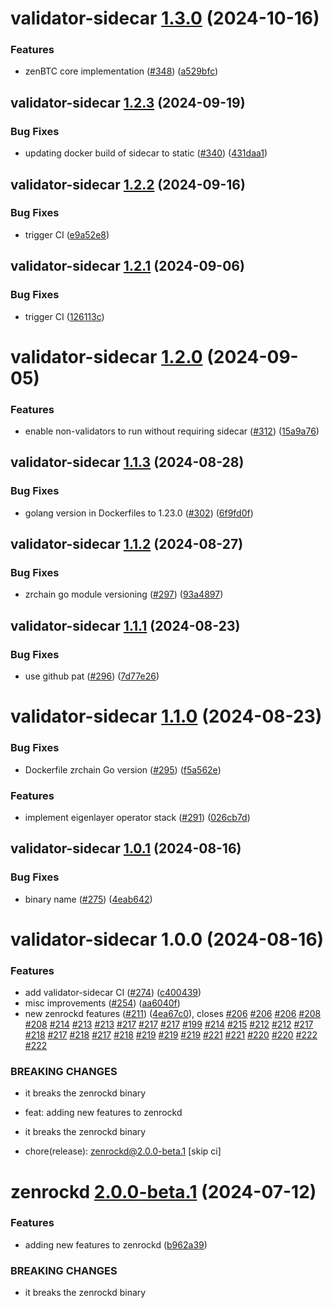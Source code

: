 # validator-sidecar [1.3.0](https://github.com/zenrocklabs/zenrock/compare/validator-sidecar@1.2.3...validator-sidecar@1.3.0) (2024-10-16)



### Features

* zenBTC core implementation ([#348](https://github.com/zenrocklabs/zenrock/issues/348)) ([a529bfc](https://github.com/zenrocklabs/zenrock/commit/a529bfc4080c7a93a2f243ece3d6feee8d8a09ac))

## validator-sidecar [1.2.3](https://github.com/zenrocklabs/zenrock/compare/validator-sidecar@1.2.2...validator-sidecar@1.2.3) (2024-09-19)


### Bug Fixes

* updating docker build of sidecar to static ([#340](https://github.com/zenrocklabs/zenrock/issues/340)) ([431daa1](https://github.com/zenrocklabs/zenrock/commit/431daa1ed74110941c01a01052dba9a929ecab77))

## validator-sidecar [1.2.2](https://github.com/zenrocklabs/zenrock/compare/validator-sidecar@1.2.1...validator-sidecar@1.2.2) (2024-09-16)


### Bug Fixes

* trigger CI ([e9a52e8](https://github.com/zenrocklabs/zenrock/commit/e9a52e8f010decd68ef60a66fb7e1f531cce3487))

## validator-sidecar [1.2.1](https://github.com/zenrocklabs/zenrock/compare/validator-sidecar@1.2.0...validator-sidecar@1.2.1) (2024-09-06)


### Bug Fixes

* trigger CI ([126113c](https://github.com/zenrocklabs/zenrock/commit/126113c85d36f5657b480b2cad1d8c92ddfe8006))

# validator-sidecar [1.2.0](https://github.com/zenrocklabs/zenrock/compare/validator-sidecar@1.1.3...validator-sidecar@1.2.0) (2024-09-05)


### Features

* enable non-validators to run without requiring sidecar ([#312](https://github.com/zenrocklabs/zenrock/issues/312)) ([15a9a76](https://github.com/zenrocklabs/zenrock/commit/15a9a76e6e9d9564f92acf0c7453c4b724df7444))

## validator-sidecar [1.1.3](https://github.com/zenrocklabs/zenrock/compare/validator-sidecar@1.1.2...validator-sidecar@1.1.3) (2024-08-28)


### Bug Fixes

* golang version in Dockerfiles to 1.23.0 ([#302](https://github.com/zenrocklabs/zenrock/issues/302)) ([6f9fd0f](https://github.com/zenrocklabs/zenrock/commit/6f9fd0fc8916a88bb6aa3c45f6ee1a9d7b35c7d2))

## validator-sidecar [1.1.2](https://github.com/zenrocklabs/zenrock/compare/validator-sidecar@1.1.1...validator-sidecar@1.1.2) (2024-08-27)


### Bug Fixes

* zrchain go module versioning ([#297](https://github.com/zenrocklabs/zenrock/issues/297)) ([93a4897](https://github.com/zenrocklabs/zenrock/commit/93a48977fcb8105dac1b939535609a6e07cb3551))

## validator-sidecar [1.1.1](https://github.com/zenrocklabs/zenrock/compare/validator-sidecar@1.1.0...validator-sidecar@1.1.1) (2024-08-23)


### Bug Fixes

* use github pat ([#296](https://github.com/zenrocklabs/zenrock/issues/296)) ([7d77e26](https://github.com/zenrocklabs/zenrock/commit/7d77e26bd710a781181043b16cf69c7d0da27a2c))

# validator-sidecar [1.1.0](https://github.com/zenrocklabs/zenrock/compare/validator-sidecar@1.0.1...validator-sidecar@1.1.0) (2024-08-23)


### Bug Fixes

* Dockerfile zrchain Go version ([#295](https://github.com/zenrocklabs/zenrock/issues/295)) ([f5a562e](https://github.com/zenrocklabs/zenrock/commit/f5a562eb2f3249b4630fbc71c03c552d95e9979f))


### Features

* implement eigenlayer operator stack ([#291](https://github.com/zenrocklabs/zenrock/issues/291)) ([026cb7d](https://github.com/zenrocklabs/zenrock/commit/026cb7dcd4606730ae63e384ad765e56b73693ef))

## validator-sidecar [1.0.1](https://github.com/zenrocklabs/zenrock/compare/validator-sidecar@1.0.0...validator-sidecar@1.0.1) (2024-08-16)


### Bug Fixes

* binary name ([#275](https://github.com/zenrocklabs/zenrock/issues/275)) ([4eab642](https://github.com/zenrocklabs/zenrock/commit/4eab6423d62c41271711e165f3005cf9757f66b3))

# validator-sidecar 1.0.0 (2024-08-16)


### Features

* add validator-sidecar CI ([#274](https://github.com/zenrocklabs/zenrock/issues/274)) ([c400439](https://github.com/zenrocklabs/zenrock/commit/c400439c4bd30907b22fd0567fdb49a5a3872929))
* misc improvements ([#254](https://github.com/zenrocklabs/zenrock/issues/254)) ([aa6040f](https://github.com/zenrocklabs/zenrock/commit/aa6040febf29ee62c3e36e5af2e585cc570678bf))
* new zenrockd features ([#211](https://github.com/zenrocklabs/zenrock/issues/211)) ([4ea67c0](https://github.com/zenrocklabs/zenrock/commit/4ea67c08ef29309f8f18657cf89d60c6ad1c8728)), closes [#206](https://github.com/zenrocklabs/zenrock/issues/206) [#206](https://github.com/zenrocklabs/zenrock/issues/206) [#206](https://github.com/zenrocklabs/zenrock/issues/206) [#208](https://github.com/zenrocklabs/zenrock/issues/208) [#208](https://github.com/zenrocklabs/zenrock/issues/208) [#214](https://github.com/zenrocklabs/zenrock/issues/214) [#213](https://github.com/zenrocklabs/zenrock/issues/213) [#213](https://github.com/zenrocklabs/zenrock/issues/213) [#217](https://github.com/zenrocklabs/zenrock/issues/217) [#217](https://github.com/zenrocklabs/zenrock/issues/217) [#217](https://github.com/zenrocklabs/zenrock/issues/217) [#199](https://github.com/zenrocklabs/zenrock/issues/199) [#214](https://github.com/zenrocklabs/zenrock/issues/214) [#215](https://github.com/zenrocklabs/zenrock/issues/215) [#212](https://github.com/zenrocklabs/zenrock/issues/212) [#212](https://github.com/zenrocklabs/zenrock/issues/212) [#217](https://github.com/zenrocklabs/zenrock/issues/217) [#218](https://github.com/zenrocklabs/zenrock/issues/218) [#217](https://github.com/zenrocklabs/zenrock/issues/217) [#218](https://github.com/zenrocklabs/zenrock/issues/218) [#217](https://github.com/zenrocklabs/zenrock/issues/217) [#218](https://github.com/zenrocklabs/zenrock/issues/218) [#219](https://github.com/zenrocklabs/zenrock/issues/219) [#219](https://github.com/zenrocklabs/zenrock/issues/219) [#219](https://github.com/zenrocklabs/zenrock/issues/219) [#221](https://github.com/zenrocklabs/zenrock/issues/221) [#221](https://github.com/zenrocklabs/zenrock/issues/221) [#220](https://github.com/zenrocklabs/zenrock/issues/220) [#220](https://github.com/zenrocklabs/zenrock/issues/220) [#222](https://github.com/zenrocklabs/zenrock/issues/222) [#222](https://github.com/zenrocklabs/zenrock/issues/222)


### BREAKING CHANGES

* it breaks the zenrockd binary

* feat: adding new features to zenrockd
* it breaks the zenrockd binary

* chore(release): zenrockd@2.0.0-beta.1 [skip ci]

# zenrockd [2.0.0-beta.1](https://github.com/zenrocklabs/zenrock/compare/zenrockd@1.26.0...zenrockd@2.0.0-beta.1) (2024-07-12)

### Features

* adding new features to zenrockd ([b962a39](https://github.com/zenrocklabs/zenrock/commit/b962a39b77062649c0179916e1c2a6a84b96a52d))

### BREAKING CHANGES

* it breaks the zenrockd binary
